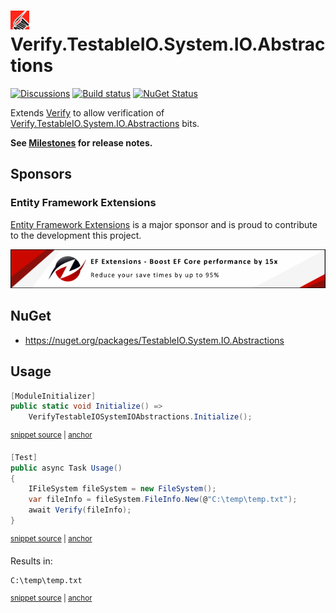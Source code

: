 # <img src="/src/icon.png" height="30px"> Verify.TestableIO.System.IO.Abstractions

[![Discussions](https://img.shields.io/badge/Verify-Discussions-yellow?svg=true&label=)](https://github.com/orgs/VerifyTests/discussions)
[![Build status](https://ci.appveyor.com/api/projects/status/8i6xgngkisbxxye6?svg=true)](https://ci.appveyor.com/project/SimonCropp/verify-testableio-system-io-abstractions)
[![NuGet Status](https://img.shields.io/nuget/v/Verify.TestableIO.System.IO.Abstractions.svg)](https://www.nuget.org/packages/Verify.TestableIO.System.IO.Abstractions/)

Extends [Verify](https://github.com/VerifyTests/Verify) to allow verification of [Verify.TestableIO.System.IO.Abstractions](https://github.com/TestableIO/System.IO.Abstractions) bits.<!-- singleLineInclude: intro. path: /docs/intro.include.md -->

**See [Milestones](../../milestones?state=closed) for release notes.**


## Sponsors


### Entity Framework Extensions<!-- include: zzz. path: /docs/zzz.include.md -->

[Entity Framework Extensions](https://entityframework-extensions.net/?utm_source=simoncropp&utm_medium=https://github.com/VerifyTests/Verify.TestableIO.System.IO.Abstractions) is a major sponsor and is proud to contribute to the development this project.

[![Entity Framework Extensions](https://raw.githubusercontent.com/VerifyTests/Verify.TestableIO.System.IO.Abstractions/refs/heads/main/docs/zzz.png)](https://entityframework-extensions.net/?utm_source=simoncropp&utm_medium=Verify.TestableIO.System.IO.Abstractions)<!-- endInclude -->


## NuGet

 * https://nuget.org/packages/TestableIO.System.IO.Abstractions


## Usage

<!-- snippet: Enable -->
<a id='snippet-Enable'></a>
```cs
[ModuleInitializer]
public static void Initialize() =>
    VerifyTestableIOSystemIOAbstractions.Initialize();
```
<sup><a href='/src/Tests/ModuleInitializer.cs#L6-L12' title='Snippet source file'>snippet source</a> | <a href='#snippet-Enable' title='Start of snippet'>anchor</a></sup>
<!-- endSnippet -->

<!-- snippet: Usage -->
<a id='snippet-Usage'></a>
```cs
[Test]
public async Task Usage()
{
    IFileSystem fileSystem = new FileSystem();
    var fileInfo = fileSystem.FileInfo.New(@"C:\temp\temp.txt");
    await Verify(fileInfo);
}
```
<sup><a href='/src/Tests/Tests.cs#L4-L14' title='Snippet source file'>snippet source</a> | <a href='#snippet-Usage' title='Start of snippet'>anchor</a></sup>
<!-- endSnippet -->

Results in:

<!-- snippet: Tests.Usage.verified.txt -->
<a id='snippet-Tests.Usage.verified.txt'></a>
```txt
C:\temp\temp.txt
```
<sup><a href='/src/Tests/Tests.Usage.verified.txt#L1-L1' title='Snippet source file'>snippet source</a> | <a href='#snippet-Tests.Usage.verified.txt' title='Start of snippet'>anchor</a></sup>
<!-- endSnippet -->
